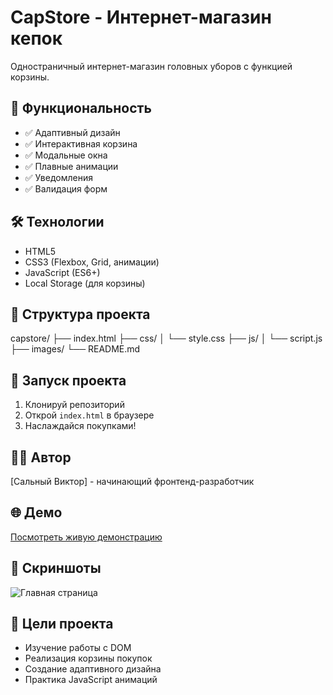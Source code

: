# CapStore - Интернет-магазин кепок

Одностраничный интернет-магазин головных уборов с функцией корзины.

## 🚀 Функциональность

- ✅ Адаптивный дизайн
- ✅ Интерактивная корзина
- ✅ Модальные окна
- ✅ Плавные анимации
- ✅ Уведомления
- ✅ Валидация форм

## 🛠 Технологии

- HTML5
- CSS3 (Flexbox, Grid, анимации)
- JavaScript (ES6+)
- Local Storage (для корзины)

## 📁 Структура проекта

capstore/
├── index.html
├── css/
│ └── style.css
├── js/
│ └── script.js
├── images/
└── README.md


## 🚀 Запуск проекта

1. Клонируй репозиторий
2. Открой `index.html` в браузере
3. Наслаждайся покупками!

## 👨‍💻 Автор

[Сальный Виктор] - начинающий фронтенд-разработчик

## 🌐 Демо

[Посмотреть живую демонстрацию](https://username.github.io/capstore)

## 📸 Скриншоты

![Главная страница](images/screenshot.jpg)

## 🎯 Цели проекта

- Изучение работы с DOM
- Реализация корзины покупок
- Создание адаптивного дизайна
- Практика JavaScript анимаций
